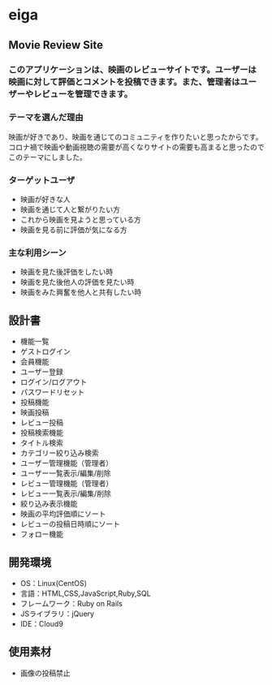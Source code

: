 # eiga

## Movie Review Site
### このアプリケーションは、映画のレビューサイトです。ユーザーは映画に対して評価とコメントを投稿できます。また、管理者はユーザーやレビューを管理できます。

### テーマを選んだ理由
 映画が好きであり、映画を通じてのコミュニティを作りたいと思ったからです。コロナ禍で映画や動画視聴の需要が高くなりサイトの需要も高まると思ったのでこのテーマにしました。

### ターゲットユーザ
* 映画が好きな人
* 映画を通じて人と繋がりたい方
* これから映画を見ようと思っている方
* 映画を見る前に評価が気になる方

### 主な利用シーン
* 映画を見た後評価をしたい時
* 映画を見た後他人の評価を見たい時
* 映画をみた興奮を他人と共有したい時

## 設計書
* 機能一覧
* ゲストログイン
* 会員機能
* ユーザー登録
* ログイン/ログアウト
* パスワードリセット
* 投稿機能
* 映画投稿
* レビュー投稿
* 投稿検索機能
* タイトル検索
* カテゴリー絞り込み検索
* ユーザー管理機能（管理者）
* ユーザー一覧表示/編集/削除
* レビュー管理機能（管理者）
* レビュー一覧表示/編集/削除
* 絞り込み表示機能
* 映画の平均評価順にソート
* レビューの投稿日時順にソート
* フォロー機能

## 開発環境
- OS：Linux(CentOS)
- 言語：HTML,CSS,JavaScript,Ruby,SQL
- フレームワーク：Ruby on Rails
- JSライブラリ：jQuery
- IDE：Cloud9

## 使用素材
* 画像の投稿禁止